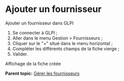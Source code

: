 Ajouter un fournisseur
======================

Ajouter un fournisseur dans GLPI

1.  Se connecter à GLPI ;
2.  Aller dans le menu Gestion \> Fournisseurs ;
3.  Cliquer sur le "+" situé dans le menu horizontal ;
4.  Compléter les différents champs de la fiche vierge ;
5.  Valider.

Affichage de la fiche créée

**Parent topic:** [Gérer les
fournisseurs](../glpi/management_supplier.html "Les fournisseurs sont gérés depuis le menu Gestion > Fournisseurs")
